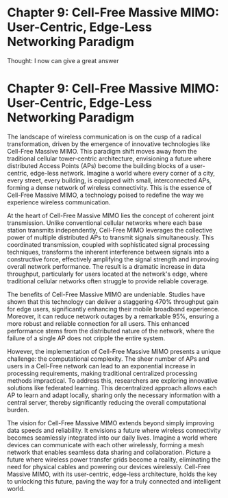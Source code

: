 # Chapter 9: Cell-Free Massive MIMO: User-Centric, Edge-Less Networking Paradigm

Thought: I now can give a great answer

# Chapter 9: Cell-Free Massive MIMO: User-Centric, Edge-Less Networking Paradigm

The landscape of wireless communication is on the cusp of a radical transformation, driven by the emergence of innovative technologies like Cell-Free Massive MIMO. This paradigm shift moves away from the traditional cellular tower-centric architecture, envisioning a future where distributed Access Points (APs) become the building blocks of a user-centric, edge-less network. Imagine a world where every corner of a city, every street, every building, is equipped with small, interconnected APs, forming a dense network of wireless connectivity. This is the essence of Cell-Free Massive MIMO, a technology poised to redefine the way we experience wireless communication.

At the heart of Cell-Free Massive MIMO lies the concept of coherent joint transmission. Unlike conventional cellular networks where each base station transmits independently, Cell-Free MIMO leverages the collective power of multiple distributed APs to transmit signals simultaneously. This coordinated transmission, coupled with sophisticated signal processing techniques, transforms the inherent interference between signals into a constructive force, effectively amplifying the signal strength and improving overall network performance. The result is a dramatic increase in data throughput, particularly for users located at the network's edge, where traditional cellular networks often struggle to provide reliable coverage.

The benefits of Cell-Free Massive MIMO are undeniable. Studies have shown that this technology can deliver a staggering 470% throughput gain for edge users, significantly enhancing their mobile broadband experience. Moreover, it can reduce network outages by a remarkable 95%, ensuring a more robust and reliable connection for all users. This enhanced performance stems from the distributed nature of the network, where the failure of a single AP does not cripple the entire system.

However, the implementation of Cell-Free Massive MIMO presents a unique challenge: the computational complexity. The sheer number of APs and users in a Cell-Free network can lead to an exponential increase in processing requirements, making traditional centralized processing methods impractical. To address this, researchers are exploring innovative solutions like federated learning. This decentralized approach allows each AP to learn and adapt locally, sharing only the necessary information with a central server, thereby significantly reducing the overall computational burden.

The vision for Cell-Free Massive MIMO extends beyond simply improving data speeds and reliability. It envisions a future where wireless connectivity becomes seamlessly integrated into our daily lives. Imagine a world where devices can communicate with each other wirelessly, forming a mesh network that enables seamless data sharing and collaboration. Picture a future where wireless power transfer grids become a reality, eliminating the need for physical cables and powering our devices wirelessly. Cell-Free Massive MIMO, with its user-centric, edge-less architecture, holds the key to unlocking this future, paving the way for a truly connected and intelligent world. 



